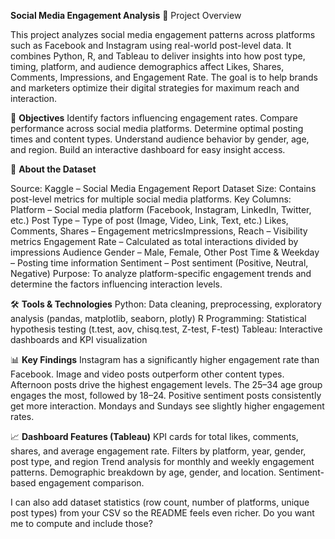**Social Media Engagement Analysis**
📌 Project Overview

This project analyzes social media engagement patterns across platforms such as Facebook and Instagram using real-world post-level data.
It combines Python, R, and Tableau to deliver insights into how post type, timing, platform, and audience demographics affect Likes, Shares, Comments, Impressions, and Engagement Rate.
The goal is to help brands and marketers optimize their digital strategies for maximum reach and interaction.

🎯 **Objectives**
Identify factors influencing engagement rates.
Compare performance across social media platforms.
Determine optimal posting times and content types.
Understand audience behavior by gender, age, and region.
Build an interactive dashboard for easy insight access.

📂 **About the Dataset**

Source: Kaggle – Social Media Engagement Report Dataset
Size: Contains post-level metrics for multiple social media platforms.
Key Columns:
Platform – Social media platform (Facebook, Instagram, LinkedIn, Twitter, etc.)
Post Type – Type of post (Image, Video, Link, Text, etc.)
Likes, Comments, Shares – Engagement metricsImpressions, Reach – Visibility metrics
Engagement Rate – Calculated as total interactions divided by impressions
Audience Gender – Male, Female, Other
Post Time & Weekday – Posting time information
Sentiment – Post sentiment (Positive, Neutral, Negative)
Purpose: To analyze platform-specific engagement trends and determine the factors influencing interaction levels.

🛠 **Tools & Technologies**
Python: Data cleaning, preprocessing, exploratory analysis (pandas, matplotlib, seaborn, plotly)
R Programming: Statistical hypothesis testing (t.test, aov, chisq.test, Z-test, F-test)
Tableau: Interactive dashboards and KPI visualization

📊 **Key Findings**
Instagram has a significantly higher engagement rate than Facebook.
Image and video posts outperform other content types.
Afternoon posts drive the highest engagement levels.
The 25–34 age group engages the most, followed by 18–24.
Positive sentiment posts consistently get more interaction.
Mondays and Sundays see slightly higher engagement rates.

📈 **Dashboard Features (Tableau)**
KPI cards for total likes, comments, shares, and average engagement rate.
Filters by platform, year, gender, post type, and region
Trend analysis for monthly and weekly engagement patterns.
Demographic breakdown by age, gender, and location.
Sentiment-based engagement comparison.


I can also add dataset statistics (row count, number of platforms, unique post types) from your CSV so the README feels even richer.
Do you want me to compute and include those?

